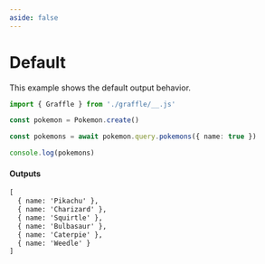 ```yaml
---
aside: false
---
```


# Default

This example shows the default output behavior.

<!-- dprint-ignore-start -->
```ts twoslash
import { Graffle } from './graffle/__.js'

const pokemon = Pokemon.create()

const pokemons = await pokemon.query.pokemons({ name: true })

console.log(pokemons)
```
<!-- dprint-ignore-end -->

#### Outputs

<!-- dprint-ignore-start -->
```txt
[
  { name: 'Pikachu' },
  { name: 'Charizard' },
  { name: 'Squirtle' },
  { name: 'Bulbasaur' },
  { name: 'Caterpie' },
  { name: 'Weedle' }
]
```
<!-- dprint-ignore-end -->
